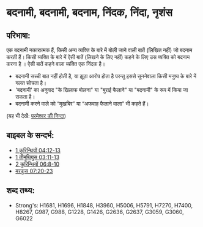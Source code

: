 # बदनामी, बदनामी, बदनाम, निंदक, निंदा, नृशंस #

## परिभाषा: ##

एक बदनामी नकारात्मक हैं, किसी अन्य व्यक्ति के बारे में बोली जाने वाली बातें (लिखित नहीं) जो बदनाम करती हैं। किसी व्यक्ति के बारे में ऐसी बातें (लिखने के लिए नहीं) कहने के लिए उस व्यक्ति को बदनाम करना है । ऐसी बातें कहने वाला व्यक्ति एक निंदक है।

* बदनामी सच्ची बात नहीं होती है, या झूठा आरोप होता है परन्तु इससे सुननेवाला किसी मनुष्य के बारे में गलत सोचता है।
* 'बदनामी' का अनुवाद "के खिलाफ बोलना" या "बुराई फैलाने" या "बदनामी" के रूप में किया जा सकता है।
* बदनामी करने वाले को “मुखबिर” या “अफवाह फैलाने वाला” भी कहते हैं।

(यह भी देखें: [परमेश्वर की निन्दा](../kt/blasphemy.md))

## बाइबल के सन्दर्भ: ##

* [1 कुरिन्थियों 04:12-13](rc://hi/tn/help/1co/04/12)
* [1 तीमुथियुस 03:11-13](rc://hi/tn/help/1ti/03/11)
* [2 कुरिन्थियों 06:8-10](rc://hi/tn/help/2co/06/08)
* [मरकुस 07:20-23](rc://hi/tn/help/mrk/07/20)

## शब्द तथ्य: ##

* Strong's: H1681, H1696, H1848, H3960, H5006, H5791, H7270, H7400, H8267, G987, G988, G1228, G1426, G2636, G2637, G3059, G3060, G6022
